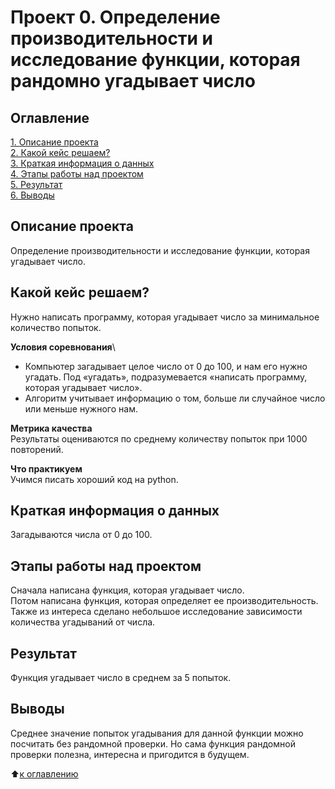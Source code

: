 # Проект 0. Определение производительности и исследование функции, которая рандомно угадывает число

## Оглавление

[1. Описание проекта](.README.md#Описание-проекта)\
[2. Какой кейс решаем?](.README.md#Какой-кейс-решаем)\
[3. Краткая информация о данных](.README.md#Краткая-информация-о-данных)\
[4. Этапы работы над проектом](.README.md#Этапы-работы-над-проектом)\
[5. Результат](.README.md#Результат)\
[6. Выводы](.README.md#Выводы)

## Описание проекта
Определение производительности и исследование функции, которая угадывает число.

## Какой кейс решаем?
Нужно написать программу, которая угадывает число за минимальное количество попыток.

**Условия соревнования**\
- Компьютер загадывает целое число от 0 до 100, и нам его нужно угадать. Под «угадать», подразумевается «написать программу, которая угадывает число».
- Алгоритм учитывает информацию о том, больше ли случайное число или меньше нужного нам.

**Метрика качества**\
Результаты оцениваются по среднему количеству попыток при 1000 повторений.

**Что практикуем**\
Учимся писать хороший код на python.

## Краткая информация о данных
Загадываются числа от 0 до 100.

## Этапы работы над проектом
Сначала написана функция, которая угадывает число.\
Потом написана функция, которая определяет ее производительность.\
Также из интереса сделано небольшое исследование зависимости количества угадываний от числа.

## Результат
Функция угадывает число в среднем за 5 попыток.

## Выводы
Среднее значение попыток угадывания для данной функции можно посчитать без рандомной проверки.
Но сама функция рандомной проверки полезна, интересна и пригодится в будущем.

:arrow_up:[к оглавлению](.README.md#Оглавление)